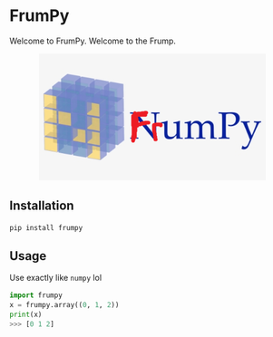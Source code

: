 # FrumPy

Welcome to FrumPy. Welcome to the Frump.

<p align="center">
  <img width="400" src="https://raw.githubusercontent.com/frumpyfrumpster/frumpy/main/Frumpy.png">
</p>

## Installation

```bash
pip install frumpy
```

## Usage

Use exactly like `numpy` lol

```python
import frumpy
x = frumpy.array((0, 1, 2))
print(x)
>>> [0 1 2]
```